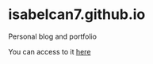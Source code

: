 # isabelcan7.github.io
Personal blog and portfolio

You can access to it [here](https://isabelcan7.github.io/)
